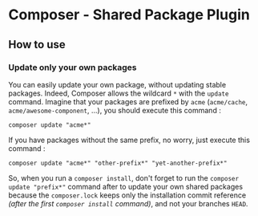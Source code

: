 # Composer - Shared Package Plugin

## How to use

### Update only your own packages

You can easily update your own package, without updating stable packages. Indeed, Composer allows the wildcard `*` with the `update` command. Imagine that your packages are prefixed by `acme` (`acme/cache`, `acme/awesome-component`, ...), you should execute this command :

`composer update "acme*"`

If you have packages without the same prefix, no worry, just execute this command :

`composer update "acme*" "other-prefix*" "yet-another-prefix*"`

So, when you run a `composer install`, don't forget to run the `composer update "prefix*"` command  after to update your own shared packages because the `composer.lock` keeps only the installation commit reference *(after the first `composer install` command)*, and not your branches `HEAD`.
